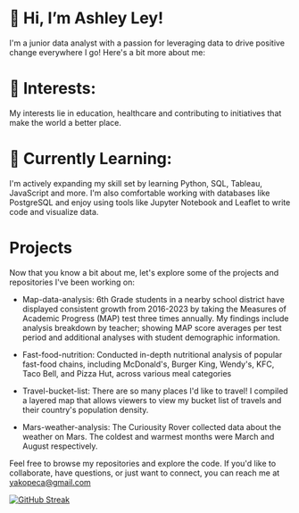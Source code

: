 # 👋 Hi, I’m Ashley Ley!
I'm a junior data analyst with a passion for leveraging data to drive positive change everywhere I go! Here's a bit more about me:

# 👀 Interests: 
My interests lie in education, healthcare and contributing to initiatives that make the world a better place.

# 🌱 Currently Learning: 
I'm actively expanding my skill set by learning Python, SQL, Tableau, JavaScript and more. I'm also comfortable working with databases like PostgreSQL and enjoy using tools like Jupyter Notebook and Leaflet to write code and visualize data.

# Projects 
Now that you know a bit about me, let's explore some of the projects and repositories I've been working on:

* Map-data-analysis: 6th Grade students in a nearby school district have displayed consistent growth from 2016-2023 by taking the Measures of Academic Progress (MAP) test three times annually. My findings include analysis breakdown by teacher; showing MAP score averages per test period and additional analyses with student demographic information.

* Fast-food-nutrition: Conducted in-depth nutritional analysis of popular fast-food chains, including McDonald's, Burger King, Wendy's, KFC, Taco Bell, and Pizza Hut, across various meal categories

* Travel-bucket-list: There are so many places I'd like to travel! I compiled a layered map that allows viewers to view my bucket list of travels and their country's population density.

* Mars-weather-analysis: The Curiousity Rover collected data about the weather on Mars. The coldest and warmest months were March and August respectively. 

Feel free to browse my repositories and explore the code. If you'd like to collaborate, have questions, or just want to connect, you can reach me at yakopeca@gmail.com


[![GitHub Streak](https://streak-stats.demolab.com/?user=ashley-ley)](https://git.io/streak-stats)

<!---
ashley-ley/ashley-ley is a ✨ special ✨ repository because its `README.md` (this file) appears on your GitHub profile.
You can click the Preview link to take a look at your changes.
--->
